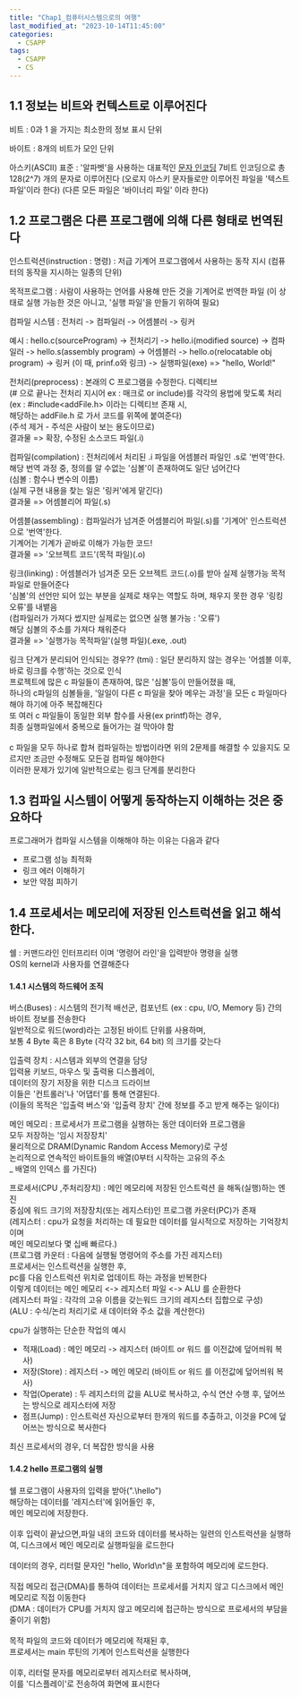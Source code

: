 ```yaml
---
title: "Chap1_컴퓨터시스템으로의 여행"
last_modified_at: "2023-10-14T11:45:00"
categories:
  - CSAPP
tags:
  - CSAPP
  - CS
---
```


## 1.1 정보는 비트와 컨텍스트로 이루어진다
 비트
 : 0과 1 을 가지는 최소한의 정보 표시 단위

 바이트
 : 8개의 비트가 모인 단위

 아스키(ASCII) 표준
 : '알파벳'을 사용하는 대표적인 [문자 인코딩](https://ko.wikipedia.org/wiki/%EB%AC%B8%EC%9E%90_%EC%9D%B8%EC%BD%94%EB%94%A9)
 7비트 인코딩으로 총 128(2^7) 개의 문자로 이루어진다
 (오로지 아스키 문자들로만 이루어진 파일을 '텍스트 파일'이라 한다)
 (다른 모든 파일은 '바이너리 파일' 이라 한다)


## 1.2 프로그램은 다른 프로그램에 의해 다른 형태로 번역된다
 인스트럭션(instruction : 명령)
 : 저급 기계어 프로그램에서 사용하는 동작 지시
 (컴퓨터의 동작을 지시하는 일종의 단위)

 목적프로그램
 : 사람이 사용하는 언어를 사용해 만든 것을 기계어로 번역한 파일
 (이 상태로 실행 가능한 것은 아니고, '실행 파일'을 만들기 위하여 필요)

 컴파일 시스템
 : 전처리 -> 컴파일러 -> 어셈블러 -> 링커

 예시
 : hello.c(sourceProgram) -> 전처리기 ->
   hello.i(modified source) -> 컴파일러 ->
   hello.s(assembly program) -> 어셈블러 ->
   hello.o(relocatable obj program) -> 링커 (이 때, prinf.o와 링크) ->
   실행파일(exe)
   => "hello, World!"

 전처리(preprocess)
 : 본래의 C 프로그램을 수정한다. 디렉티브<br> (# 으로 끝나는 전처리 지시어 ex : 매크로 or include)를 각각의 용법에 맞도록 처리<br>
 (ex : #include<addFile.h> 이라는 디렉티브 존재 시,<br> 해당하는
 addFile.h 로 가서 코드를 위쪽에 붙여준다)<br>
 (주석 제거 - 주석은 사람이 보는 용도이므로)<br>
 결과물 => 확장, 수정된 소스코드 파일(.i)

 컴파일(compilation)
 : 전처리에서 처리된 .i 파일을 어셈블러 파일인 .s로 '번역'한다.<br>
   해당 번역 과정 중, 정의를 알 수없는 '심볼'이 존재하여도
   일단 넘어간다<br> (심볼 : 함수나 변수의 이름)<br> (실제 구현 내용을 찾는 일은 '링커'에게 맡긴다)<br>
   결과물 => 어셈블리어 파일(.s)

 어셈블(assembling)
 : 컴파일러가 넘겨준 어셈블리어 파일(.s)를 '기계어' 인스트럭션으로 '번역'한다.<br> 기계어는 기계가 곧바로 이해가 가능한 코드!<br>
  결과물 => '오브젝트 코드'(목적 파일)(.o)<br>

 링크(linking)
 : 어셈블러가 넘겨준 모든 오브젝트 코드(.o)를 받아 실제 실행가능 목적파일로 만들어준다<br> '심볼'의 선언만 되어 있는 부분을 실제로 채우는 역할도 하며, 채우지 못한 경우 '링킹 오류'를 내뱉음<br>
 (컴파일러가 가져다 썼지만 실제로는 없으면 실행 불가능 : '오류')<br> 해당 심볼의 주소를 가져다 채워준다
 <br>
 결과물 => '실행가능 목적파일'(실행 파일)(.exe, .out)<br>
 
 링크 단계가 분리되어 인식되는 경우?? (tmi)
 : 일단 분리하지 않는 경우는 '어셈블 이후, 바로 링크를 수행'하는 것으로 인식<br>
 프로젝트에 많은 c 파일들이 존재하여, 많은 '심볼'등이 만들어졌을 때,<br> 하나의 c파일의 심볼들을, '일일이 다른 c 파일을 찾아 메우는 과정'을 모든 c 파일마다 해야 하기에 아주 복잡해진다<br>
 또 여러 c 파일들이 동일한 외부 함수를 사용(ex printf)하는 경우,<br> 최종 실행파일에서 중복으로 들어가는 걸 막아야 함<br>
 <br> c 파일을 모두 하나로 합쳐 컴파일하는 방법이라면 위의 2문제를 해결할 수 있을지도 모르지만 조금만 수정해도 모든걸 컴파일 해야한다<br>
 이러한 문제가 있기에 일반적으로는 링크 단계를 분리한다

1.3 컴파일 시스템이 어떻게 동작하는지 이해하는 것은 중요하다
---
 프로그래머가 컴파일 시스템을 이해해야 하는 이유는 다음과 같다

 * 프로그램 성능 최적화
 * 링크 에러 이해하기
 * 보안 약점 피하기

1.4 프로세서는 메모리에 저장된 인스트럭션을 읽고 해석한다.
---
 쉘
 : 커맨드라인 인터프리터 이며 '명령어 라인'을 입력받아 명령을 실행<br>
 OS의 kernel과 사용자를 연결해준다

#### 1.4.1 시스템의 하드웨어 조직

 버스(Buses)
 : 시스템의 전기적 배선군, 컴포넌트 (ex : cpu, I/O, Memory 등) 간의<br> 바이트 정보를 전송한다<br>
 일반적으로 워드(word)라는 고정된 바이트 단위를 사용하며,<br> 보통 4 Byte 혹은 8 Byte (각각 32 bit, 64 bit) 의 크기를 갖는다

 입출력 장치
 : 시스템과 외부의 연결을 담당<br>
 입력용 키보드, 마우스 및 출력용 디스플레이, <br>데이터의 장기 저장을 위한 디스크 드라이브<br>
 이들은 '컨트롤러'나 '어댑터'를 통해 연결된다.<br>
 (이들의 목적은 '입출력 버스'와 '입출력 장치' 간에 정보를 주고 받게 해주는 일이다)

 메인 메모리
 : 프로세서가 프로그램을 실행하는 동안 데이터와 프로그램을 <br>모두 저장하는 '임시 저장장치'<br>
 물리적으로 DRAM(Dynamic Random Access Memory)로 구성<br>
 논리적으로 연속적인 바이트들의 배열(0부터 시작하는 고유의 주소<br> _ 배열의 인덱스 를 가진다)<br>

 프로세서(CPU ,주처리장치)
 : 메인 메모리에 저장된 인스트럭션 을 해독(실행)하는 엔진<br>
 중심에 워드 크기의 저장장치(또는 레지스터)인 프로그램 카운터(PC)가 존재<br>
 (레지스터 : cpu가 요청을 처리하는 데 필요한 데이터를 일시적으로 저장하는 기억장치이며<br> 메인 메모리보다 몇 십배 빠르다.)<br>
 (프로그램 카운터 : 다음에 실행될 명령어의 주소를 가진 레지스터)<br>
 프로세서는 인스트럭션을 실행한 후,<br> pc를 다음 인스트럭션 위치로 업데이트 하는 과정을 반복한다<br>
 이렇게 데이터는 메인 메모리 <-> 레지스터 파일 <-> ALU 를 순환한다<br>
 (레지스터 파일 : 각각의 고유 이름을 갖는워드 크기의 레지스터 집합으로 구성)<br>
 (ALU : 수식/논리 처리기로 새 데이터와 주소 값을 계산한다)<br>

 cpu가 실행하는 단순한 작업의 예시
 - 적재(Load) : 메인 메모리 -> 레지스터 (바이트 or 워드 를 이전값에 덮어씌워 복사)
 - 저장(Store) : 레지스터 -> 메인 메모리 (바이트 or 워드 를 이전값에 덮어씌워 복사)
 - 작업(Operate) : 두 레지스터의 값을 ALU로 복사하고, 수식 연산 수행 후, 덮어쓰는 방식으로 레지스터에 저장
 - 점프(Jump) : 인스트럭션 자신으로부터 한개의 워드를 추출하고, 이것을 PC에 덮어쓰는 방식으로 복사한다

 최신 프로세서의 경우, 더 복잡한 방식을 사용

#### 1.4.2 hello 프로그램의 실행
 쉘 프로그램이 사용자의 입력을 받아(".\hello")<br>
 해당하는 데이터를 '레지스터'에 읽어들인 후,<br> 메인 메모리에 저장한다.<br>
 <br>
 이후 입력이 끝났으면,파일 내의 코드와 데이터를 복사하는 일련의 인스트럭션을 실행하여, 디스크에서 메인 메모리로 실행파일을 로드한다<br><br>
 데이터의 경우, 리터럴 문자인 "hello, World\n"을 포함하여 메모리에 로드한다.<br><br>
 직접 메모리 접근(DMA)를 통하여 데이터는 프로세서를 거치지 않고
 디스크에서 메인 메모리로 직접 이동한다<br>
 (DMA : 데이터가 CPU를 거치지 않고 메모리에 접근하는 방식으로 프로세서의 부담을 줄이기 위함)<br><br>
 목적 파일의 코드와 데이터가 메모리에 적재된 후,<br>
 프로세서는 main 루틴의 기계어 인스트럭션을 실행한다<br><br>
 이후, 리터럴 문자를 메모리로부터 레지스터로 복사하며,<br>
 이를 '디스플레이'로 전송하여 화면에 표시한다
 